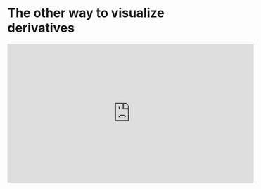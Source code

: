 # The other way to visualize derivatives

<iframe width="560" height="315" src="https://www.youtube.com/embed/CfW845LNObM" frameborder="0" allow="accelerometer; autoplay; clipboard-write; encrypted-media; gyroscope; picture-in-picture" allowfullscreen></iframe>
